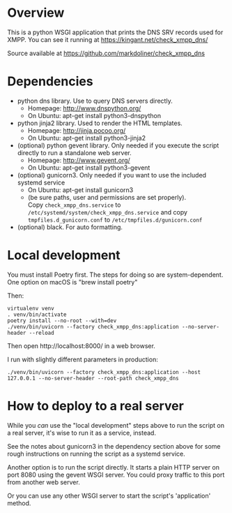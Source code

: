 Overview
========
This is a python WSGI application that prints the DNS SRV records used
for XMPP. You can see it running at https://kingant.net/check_xmpp_dns/

Source available at https://github.com/markdoliner/check_xmpp_dns


Dependencies
============
* python dns library. Use to query DNS servers directly.
  * Homepage: http://www.dnspython.org/
  * On Ubuntu: apt-get install python3-dnspython
* python jinja2 library. Used to render the HTML templates.
  * Homepage: http://jinja.pocoo.org/
  * On Ubuntu: apt-get install python3-jinja2
* (optional) python gevent library. Only needed if you execute the
  script directly to run a standalone web server.
  * Homepage: http://www.gevent.org/
  * On Ubuntu: apt-get install python3-gevent
* (optional) gunicorn3. Only needed if you want to use the included systemd service
  * On Ubuntu: apt-get install gunicorn3
  * (be sure paths, user and permissions are set properly). \
    Copy `check_xmpp_dns.service` to `/etc/systemd/system/check_xmpp_dns.service`
    and copy `tmpfiles.d_gunicorn.conf` to `/etc/tmpfiles.d/gunicorn.conf`
* (optional) black. For auto formatting.


Local development
=================
You must install Poetry first. The steps for doing so are
system-dependent. One option on macOS is "brew install poetry"

Then:
```
virtualenv venv
. venv/bin/activate
poetry install --no-root --with=dev
./venv/bin/uvicorn --factory check_xmpp_dns:application --no-server-header --reload
```
Then open http://localhost:8000/ in a web browser.

I run with slightly different parameters in production:
```
./venv/bin/uvicorn --factory check_xmpp_dns:application --host 127.0.0.1 --no-server-header --root-path check_xmpp_dns
```


How to deploy to a real server
==============================
While you _can_ use the "local development" steps above to run the
script on a real server, it's wise to run it as a service, instead.

See the notes about gunicorn3 in the dependency section above for
some rough instructions on running the script as a systemd service.

Another option is to run the script directly. It starts a plain HTTP
server on port 8080 using the gevent WSGI server. You could proxy
traffic to this port from another web server.

Or you can use any other WSGI server to start the script's 'application'
method.
